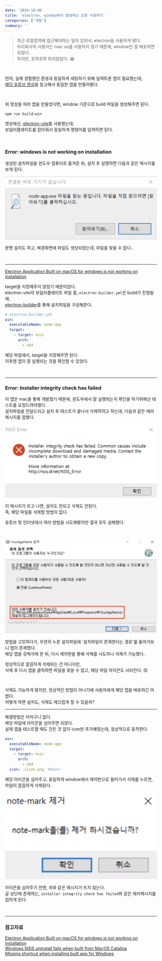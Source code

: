 ```yaml
---
date: '2024-10-06'
title: 'electron, window에서 발생하는 오류 수정하기'
categories: ['개발']
summary: ''
---
```


> 최근 로컬영역에 접근해야하는 일이 있어서, electron을 사용하게 됐다.  
> 우리회사의 사용자는 mac os를 사용하지 않기 때문에, window만 잘 배포하면 되었다.  
> 하지만, 호락호락 하지않았다. 😭

<br/>

먼저, 실제 경험했던 환경과 동일하게 세팅하기 위해 일렉트론 앱이 필요했는데,  
[해당 유튜브 영상](https://youtu.be/t8ane4BDyC8?si=pW_uUZ2474b7rFk7)을 참고해서 동일한 앱을 만들어봤다.

<br/>

위 영상을 따라 앱을 만들었다면, window 기준으로 build 파일을 생성해주면 된다.

```
npm run build:win
```

영상에선, [electron-vite](https://electron-vite.org/)를 사용했는데,  
보일러플레이트를 잡아줘서 동일하게 명령어를 입력하면 된다.

<br/>

### Error: windows is not working on installation

생성된 설치파일을 윈도우 컴퓨터로 옮겨준 뒤, 설치 후 실행하면 다음과 같은 메시지를 보게 된다.

![](./not-found-app.png)

분명 설치도 하고, 배경화면에 파일도 생성되었는데, 파일을 찾을 수 없다..

<br/>

---

[Electron Application Built on macOS for windows is not working on installation](https://stackoverflow.com/questions/74060787/electron-application-built-on-macos-for-windows-is-not-working-on-installation)

target을 지정해주지 않았기 때문이었다.  
electron-vite의 보일러플레이트 파일 중, `electron-builder.yml`은 build가 진행될 때,  
[electron-builder](https://www.electron.build/index.html)를 통해 설치파일을 구성해준다.

```YAML
# electron-builder.yml
win:
  executableName: node-app
  target:
    - target: nsis
      arch:
        - x64
```

해당 파일에서, target을 지정해주면 된다.  
이후엔 앱이 잘 실행되는 것을 확인할 수 있었다.

<br/>

---

### Error: Installer integrity check has failed

이 앱은 mac을 통해 개발했기 때문에, 윈도우에서 잘 실행되는지 확인을 하기위해선 테스트를 요청드려야했다.  
설치파일을 전달드리고 설치 후 테스트가 끝나서 삭제하려고 하는데, 다음과 같은 에러메시지를 접했다.

![](./installer-integrity.png)

이 메시지가 뜨고 나면, 설치도 안되고 삭제도 안된다.  
즉, 해당 파일을 삭제할 방법이 없다.

유튜브 및 인터넷에서 여러 방법을 시도해봤지만 결국 모두 실패했다.

<br/>

![](./duplicate-path.png)

방법을 고민하다가, 우연히 누른 설치파일에 '설치파일이 존재한다는 경로'를 들어가보니 앱이 존재했다.  
해당 앱을 강제삭제 한 뒤, 다시 제어판을 통해 삭제를 시도하니 삭제가 가능했다.

정상적으로 깔끔하게 삭제되는 건 아니지만,  
삭제 후 다시 앱을 클릭하면 파일을 찾을 수 없고, 해당 파일 아이콘도 사라진다. 😓

<br/>

삭제도 가능하게 됐지만, 정상적인 방법이 아니기에 사용자에게 해당 앱을 배포하긴 어렵다.  
어떻게 하면 설치도, 삭제도 매끄럽게 할 수 있을까?

---

해결방법은 어처구니 없다.  
해당 파일에 아이콘을 심어주면 되었다.  
실제 앱을 테스트할 때도 건든 것 없이 icon만 추가해줬는데, 정상적으로 동작한다.

```YAML
win:
  executableName: node-app
  target:
    - target: nsis
      arch:
        - x64
  icon: ./icon.png  #here!
```

해당 아이콘을 심어주고, 동일하게 window에서 제어판으로 들어가서 삭제를 누르면, 파일이 깔끔하게 삭제된다.

![](./alert-msg.png)

아이콘을 심어주기 전엔, 위와 같은 메시지가 뜨지 않는다.  
글 상단에 존재하는, `installer integrity check has failed`와 같은 에러메시지를 접하게 된다.

<br/>

---

### 참고자료

[Electron Application Built on macOS for windows is not working on installation](https://stackoverflow.com/questions/74060787/electron-application-built-on-macos-for-windows-is-not-working-on-installation)  
[Windows NSIS uninstall fails when built from MacOS Catalina](https://github.com/electron-userland/electron-builder/issues/4875)  
[Missing shortcut when installing built app for Windows](https://github.com/alex8088/electron-vite/issues/592)
